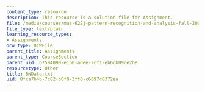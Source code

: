 ```yaml
---
content_type: resource
description: This resource is a solution file for Assignment.
file: /media/courses/mas-622j-pattern-recognition-and-analysis-fall-2006/8fca7b4b7c82b0f83ff8c6697c8372ea_BNData.txt
file_type: text/plain
learning_resource_types:
- Assignments
ocw_type: OCWFile
parent_title: Assignments
parent_type: CourseSection
parent_uid: b7594090-e1b0-adee-2cf1-eb6cb09ce2b8
resourcetype: Other
title: BNData.txt
uid: 8fca7b4b-7c82-b0f8-3ff8-c6697c8372ea
---
```

